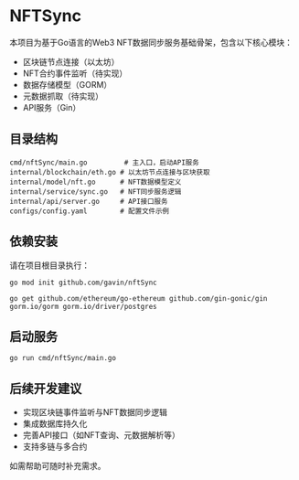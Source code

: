 # NFTSync

本项目为基于Go语言的Web3 NFT数据同步服务基础骨架，包含以下核心模块：

- 区块链节点连接（以太坊）
- NFT合约事件监听（待实现）
- 数据存储模型（GORM）
- 元数据抓取（待实现）
- API服务（Gin）

## 目录结构

```
cmd/nftSync/main.go         # 主入口，启动API服务
internal/blockchain/eth.go # 以太坊节点连接与区块获取
internal/model/nft.go      # NFT数据模型定义
internal/service/sync.go   # NFT同步服务逻辑
internal/api/server.go     # API接口服务
configs/config.yaml        # 配置文件示例
```

## 依赖安装

请在项目根目录执行：

```
go mod init github.com/gavin/nftSync

go get github.com/ethereum/go-ethereum github.com/gin-gonic/gin gorm.io/gorm gorm.io/driver/postgres
```

## 启动服务

```
go run cmd/nftSync/main.go
```

## 后续开发建议
- 实现区块链事件监听与NFT数据同步逻辑
- 集成数据库持久化
- 完善API接口（如NFT查询、元数据解析等）
- 支持多链与多合约

如需帮助可随时补充需求。


